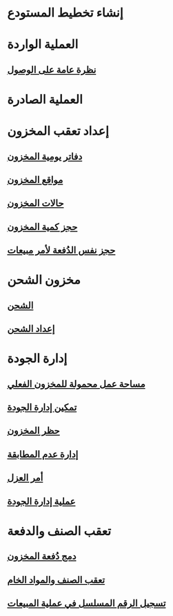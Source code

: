 # إنشاء تخطيط المستودع
# العملية الواردة
## [نظرة عامة على الوصول](arrival-overview.md)
# العملية الصادرة
# إعداد تعقب المخزون
## [دفاتر يومية المخزون](inventory-journals.md)
## [مواقع المخزون](inventory-locations.md)
## [حالات المخزون](inventory-statuses.md)
## [حجز كمية المخزون](reserve-inventory-quantities.md)
## [حجز نفس الدُفعة لأمر مبيعات](../sales-marketing/reserve-same-batch-sales-order.md)
# مخزون الشحن
## [الشحن](consignment.md)
## [إعداد الشحن](set-up-consignment.md)
# إدارة الجودة
## [مساحة عمل محمولة للمخزون الفعلي](inventory-on-hand-mobile-workspace.md)
## [تمكين إدارة الجودة](enable-quality-management.md)
## [حظر المخزون](inventory-blocking.md)
## [إدارة عدم المطابقة](enable-nonconformance-management.md)
## [أمر العزل](quarantine-orders.md)
## [عملية إدارة الجودة](quality-management-processes.md)
# تعقب الصنف والدفعة
## [دمج دُفعة المخزون](merge-inventory-batches.md)
## [تعقب الصنف والمواد الخام](trace-items-raw-materials-inventory-production-sales.md)
## [تسجيل الرقم المسلسل في عملية المبيعات](../sales-marketing/register-serial-numbers-sales-process.md)

